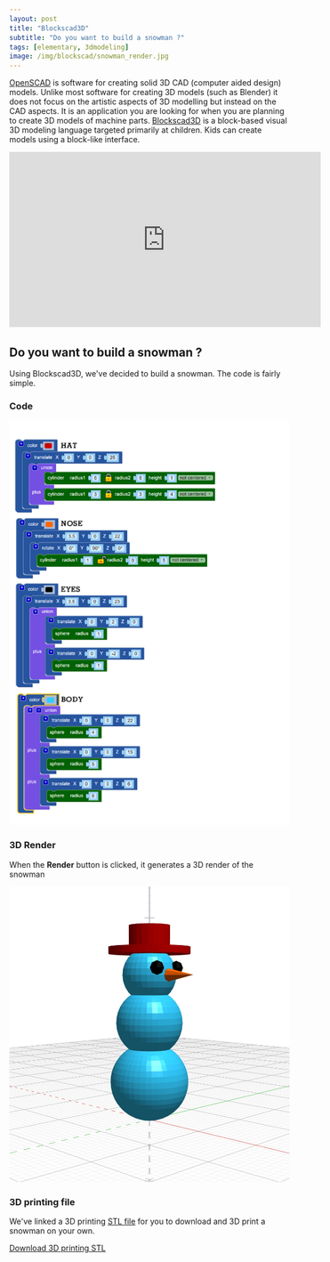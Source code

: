 ```yaml
---
layout: post
title: "Blockscad3D"
subtitle: "Do you want to build a snowman ?"
tags: [elementary, 3dmodeling]
image: /img/blockscad/snowman_render.jpg
---
```


[OpenSCAD](http://www.openscad.org/index.html) is software for creating solid 3D CAD (computer aided design) models. Unlike most software for creating 3D models (such as Blender) it does not focus on the artistic aspects of 3D modelling but instead on the CAD aspects. It is an application you are looking for when you are planning to create 3D models of machine parts. [Blockscad3D](https://www.blockscad3d.com/editor/) is a block-based visual 3D modeling language targeted primarily at children. Kids can create models using a block-like interface.

<div class="embed-responsive embed-responsive-4by3">
  <iframe width="560" height="315" src="https://www.youtube-nocookie.com/embed/5RNKVn7lijM" frameborder="0" allow="accelerometer; autoplay; encrypted-media; gyroscope; picture-in-picture" allowfullscreen></iframe>
</div>

## Do you want to build a snowman ?

Using Blockscad3D, we've decided to build a snowman. The code is fairly simple.

### Code
![snowman](/assets/projects/blockscad/snowman_code.jpg)


### 3D Render
When the **Render** button is clicked, it generates a 3D render of the snowman

![snowman render](/assets/projects/blockscad/snowman_render.jpg)

### 3D printing file

We've linked a 3D printing [STL file](https://en.wikipedia.org/wiki/STL_(file_format)) for you to download and 3D print a snowman on your own.

[Download 3D printing STL](/assets/projects/3d/snowman.stl)
